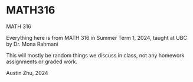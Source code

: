 # MATH316
MATH 316

Everything here is from MATH 316 in Summer Term 1, 2024, taught at UBC by Dr. Mona Rahmani

This will mostly be random things we discuss in class, not any homework assignments or graded work.

Austin Zhu, 2024
